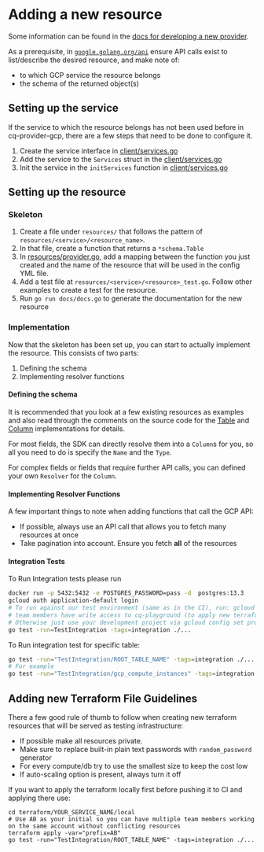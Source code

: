 # Adding a new resource

Some information can be found in the [docs for developing a new provider](https://docs.cloudquery.io/developers/developing-new-provider).

As a prerequisite, in [`google.golang.org/api`](https://pkg.go.dev/google.golang.org/api) ensure API calls exist to list/describe the desired resource, and make note of:

   - to which GCP service the resource belongs
   - the schema of the returned object(s)

## Setting up the service

If the service to which the resource belongs has not been used before in cq-provider-gcp, there are a few steps that need to be done to configure it.

1. Create the service interface in [client/services.go](../../client/services.go)
2. Add the service to the `Services` struct in the [client/services.go](../../client/services.go)
3. Init the service in the `initServices` function in [client/services.go](../../client/services.go)

## Setting up the resource

### Skeleton

1. Create a file under `resources/` that follows the pattern of `resources/<service>/<resource_name>`.
2. In that file, create a function that returns a `*schema.Table`
3. In [resources/provider.go](./resources/provider.go), add a mapping between the function you just created and the name of the resource that will be used in the config YML file.
4. Add a test file at `resources/<service>/<resource>_test.go`. Follow other examples to create a test for the resource.
5. Run `go run docs/docs.go` to generate the documentation for the new resource

### Implementation

Now that the skeleton has been set up, you can start to actually implement the resource. This consists of two parts: 

1. Defining the schema
2. Implementing resolver functions

#### Defining the schema

It is recommended that you look at a few existing resources as examples and also read through the comments on the source code for the [Table](https://github.com/cloudquery/cq-provider-sdk/blob/main/provider/schema/table.go) and [Column](https://github.com/cloudquery/cq-provider-sdk/blob/main/provider/schema/column.go) implementations for details.

For most fields, the SDK can directly resolve them into a `Column`s for you, so all you need to do is specify the `Name` and the `Type`.

For complex fields or fields that require further API calls, you can defined your own `Resolver` for the `Column`.

#### Implementing Resolver Functions

A few important things to note when adding functions that call the GCP API:

- If possible, always use an API call that allows you to fetch many resources at once
- Take pagination into account. Ensure you fetch **all** of the resources

#### Integration Tests

To Run Integration tests please run

```bash
docker run -p 5432:5432 -e POSTGRES_PASSWORD=pass -d  postgres:13.3
gcloud auth application-default login
# To run against our test environment (same as in the CI), run: gcloud config set project cq-provider-gcp
# team members have write access to cq-playground (to apply new terraform files) gcloud config set project cq-playground
# Otherwise just use your development project via gcloud config set project YOUR_PROJECT
go test -run=TestIntegration -tags=integration ./...
```

To Run integration test for specific table:

```bash
go test -run="TestIntegration/ROOT_TABLE_NAME" -tags=integration ./...
# For example
go test -run="TestIntegration/gcp_compute_instances" -tags=integration ./...
```

## Adding new Terraform File Guidelines

There a few good rule of thumb to follow when creating new terraform resources that will be served as testing infrastructure:
* If possible make all resources private.
* Make sure to replace built-in plain text passwords with `random_password` generator
* For every compute/db try to use the smallest size to keep the cost low
* If auto-scaling option is present, always turn it off

If you want to apply the terraform locally first before pushing it to CI and applying there use:

```
cd terraform/YOUR_SERVICE_NAME/local
# Use AB as your initial so you can have multiple team members working on the same account without conflicting resources
terraform apply -var="prefix=AB"
go test -run="TestIntegration/ROOT_TABLE_NAME" -tags=integration ./...
```
